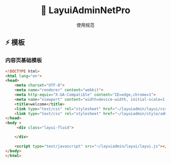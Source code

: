<h1 align="center" >🐌 LayuiAdminNetPro </h1>  

<div align="center"> 
<p> 使用规范</p>
</div>

## :zap: 模板

### 内容页基础模板

```html
<!DOCTYPE html>
<html lang="en">
<head>
    <meta charset="UTF-8">
    <meta name="renderer" content="webkit">
    <meta http-equiv="X-UA-Compatible" content="IE=edge,chrome=1">
    <meta name="viewport" content="width=device-width, initial-scale=1.0, minimum-scale=1.0, maximum-scale=1.0, user-scalable=0">
    <title>welcome</title>
    <link type="text/css" rel="stylesheet" href="~/layuiadmin/layui/css/layui.css" media="all" />
    <link type="text/css" rel="stylesheet" href="~/layuiadmin/style/admin.css" media="all">
</head>
<body >
     <div class="layui-fluid">

    </div>
    
    <script type="text/javascript" src="~/layuiadmin/layui/layui.js"></script>
</body>
</html>
```

